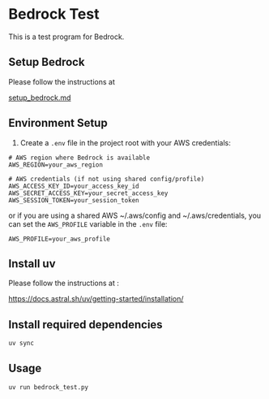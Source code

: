 # Bedrock Test

This is a test program for Bedrock.  

## Setup Bedrock

Please follow the instructions at

[setup_bedrock.md](./docs/setup_bedrock.md)

## Environment Setup

1. Create a `.env` file in the project root with your AWS credentials:

```env
# AWS region where Bedrock is available
AWS_REGION=your_aws_region

# AWS credentials (if not using shared config/profile)
AWS_ACCESS_KEY_ID=your_access_key_id
AWS_SECRET_ACCESS_KEY=your_secret_access_key
AWS_SESSION_TOKEN=your_session_token
```

or if you are using a shared AWS ~/.aws/config and ~/.aws/credentials, you can set the `AWS_PROFILE` variable in the `.env` file:

```env
AWS_PROFILE=your_aws_profile
```

## Install uv

Please follow the instructions at :

https://docs.astral.sh/uv/getting-started/installation/


## Install required dependencies

```bash
uv sync
```

## Usage

``` bash
uv run bedrock_test.py
```
